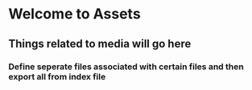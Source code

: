 # Welcome to Assets

## Things related to media will go here

### Define seperate files associated with certain files and then export all from index file